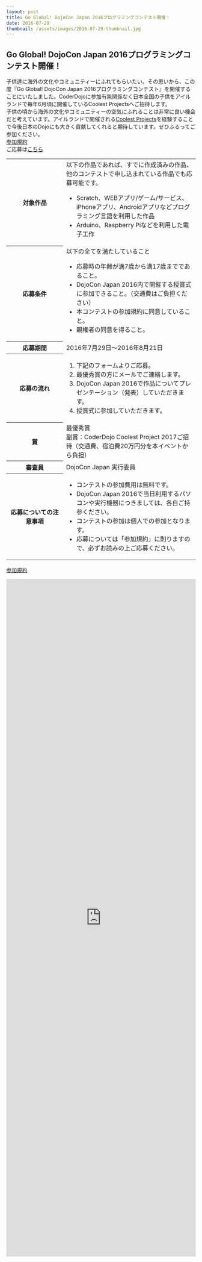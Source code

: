 ```yaml
---
layout: post
title: Go Global! DojoCon Japan 2016プログラミングコンテスト開催！
date: 2016-07-29
thumbnail: /assets/images/2016-07-29-thumbnail.jpg
---
```

## Go Global! DojoCon Japan 2016プログラミングコンテスト開催！

子供達に海外の文化やコミュニティーにふれてもらいたい。その思いから、この度『Go Global! DojoCon Japan 2016プログラミングコンテスト』を開催することにいたしました。CoderDojoに参加有無関係なく日本全国の子供をアイルランドで毎年6月頃に開催しているCoolest Projectsへご招待します。  
子供の頃から海外の文化やコミュニティーの空気にふれることは非常に良い機会だと考えています。アイルランドで開催される<a href="http://coolestprojects.org" target="_blank">Coolest Projects</a>を経験することで今後日本のDojoにも大きく貢献してくれると期待しています。ぜひふるってご参加ください。  
<a href="{{ '/assets/pdf/go-global-terms.pdf' | prepend: site.baseurl}}" target="_blank">参加規約</a>  
ご応募は<a href="#entry">こちら</a>
  

<table>
<tr>
<th width="30%">対象作品</th>
<td>以下の作品であれば、すでに作成済みの作品、他のコンテストで申し込まれている作品でも応募可能です。
<ul>
<li>Scratch、WEBアプリ/ゲーム/サービス、iPhoneアプリ、Androidアプリなどプログラミング言語を利用した作品</li>
<li>Arduino、Raspberry Piなどを利用した電子工作</li>
</ul></td>
</tr>
<tr>
<th>応募条件</th>
<td>以下の全てを満たしていること
<ul>
<li>応募時の年齢が満7歳から満17歳までであること。</li>
<li>DojoCon Japan 2016内で開催する授賞式に参加できること。（交通費はご負担ください）</li>
<li>本コンテストの参加規約に同意していること。</li>
<li>親権者の同意を得ること。</li>
</ul>
</td>
</tr>
<tr>
<th>応募期間</th>
<td>2016年7月29日〜2016年8月21日</td>
</tr>
<tr>
<th>応募の流れ</th>
<td><ol>
<li>下記のフォームよりご応募。</li>
<li>最優秀賞の方にメールでご連絡します。</li>
<li>DojoCon Japan 2016で作品についてプレゼンテーション（発表）していただきます。</li>
<li>授賞式に参加していただきます。</li>
</ol>
</td>
</tr>
<tr>
<th>賞</th>
<td>最優秀賞<br />副賞：CoderDojo Coolest Project 2017ご招待（交通費、宿泊費20万円分を本イベントから負担）</td>
</tr>
<tr>
<th>審査員</th>
<td>DojoCon Japan 実行委員</td>
</tr>
<tr>
<th>応募についての注意事項</th>
<td><ul>
<li>コンテストの参加費用は無料です。</li>
<li>DojoCon Japan 2016で当日利用するパソコンや実行機器につきましては、各自ご持参ください。</li>
<li>コンテストの参加は個人での参加となります。</li>
<li>応募については「参加規約」に則りますので、必ずお読みの上ご応募ください。</li>
</ul></td>
</tr>
</table>

<a href="{{ '/assets/pdf/go-global-terms.pdf' | prepend: site.baseurl}}" target="_blank">参加規約</a>  


<a id="entry"></a>
<iframe class="sponsor-form" src="https://docs.google.com/forms/d/e/1FAIpQLSd0mrHkymSTa1R5nD13PhrgvVz4MEzskpunHKl7j8w71xtyyg/viewform" width="100%" height="1800" frameborder="0" marginheight="0" marginwidth="0">Loading...</iframe>
